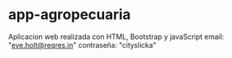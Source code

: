 # app-agropecuaria 
Aplicacion web realizada con HTML, Bootstrap y javaScript
email: "eve.holt@reqres.in"
contraseña: "cityslicka"
